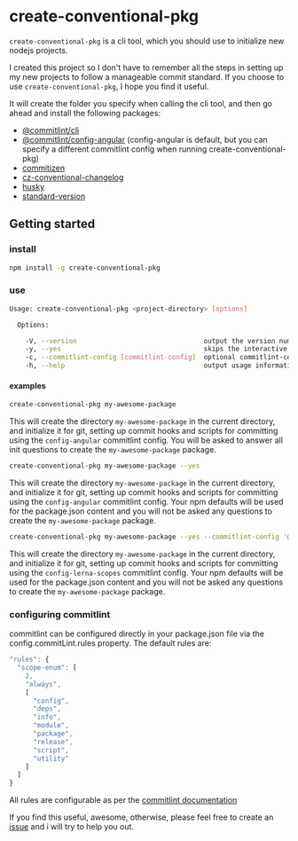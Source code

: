 # create-conventional-pkg

`create-conventional-pkg` is a cli tool, which you should use to initialize new
nodejs projects.

I created this project so I don't have to remember all the steps in setting up
my new projects to follow a manageable commit standard. If you choose to use
`create-conventional-pkg`, I hope you find it useful.

It will create the folder you specify when calling the cli tool, and then go
ahead and install the following packages:

- [@commitlint/cli](https://github.com/marionebl/commitlint/tree/master/%40commitlint/cli)
- [@commitlint/config-angular](https://github.com/marionebl/commitlint/tree/master/%40commitlint/commitlint-config-angular) (config-angular is default, but you can specify a different commitlint config when running create-conventional-pkg)
- [commitizen](https://github.com/commitizen/cz-cli)
- [cz-conventional-changelog](https://github.com/commitizen/cz-conventional-changelog)
- [husky](https://github.com/typicode/husky)
- [standard-version](https://github.com/conventional-changelog/standard-version)

## Getting started

### install
```bash
npm install -g create-conventional-pkg
```

### use
```bash
Usage: create-conventional-pkg <project-directory> [options]

  Options:

    -V, --version                                output the version number
    -y, --yes                                    skips the interactive session and generates a package.json based on your defaults
    -c, --commitlint-config [commitlint-config]  optional commitlint-config to use (defaults to @commitlint/config-angular)
    -h, --help                                   output usage information
```

#### examples
```bash
create-conventional-pkg my-awesome-package
```
This will create the directory `my-awesome-package` in the current directory,
and initialize it for git, setting up commit hooks and scripts for committing
using the `config-angular` commitlint config.
You will be asked to answer all init questions to create the
`my-awesome-package` package.


```bash
create-conventional-pkg my-awesome-package --yes
```
This will create the directory `my-awesome-package` in the current directory,
and initialize it for git, setting up commit hooks and scripts for committing
using the `config-angular` commitlint config.
Your npm defaults will be used for the package.json content and you will not be
asked any questions to create the `my-awesome-package` package.


```bash
create-conventional-pkg my-awesome-package --yes --commitlint-config '@commitlint/config-lerna-scopes'
```
This will create the directory `my-awesome-package` in the current directory,
and initialize it for git, setting up commit hooks and scripts for committing
using the `config-lerna-scopes` commitlint config.
Your npm defaults will be used for the package.json content and you will not be
asked any questions to create the `my-awesome-package` package.

### configuring commitlint
commitlint can be configured directly in your package.json file via the
config.commitLint.rules property.
The default rules are:
```javascript
"rules": {
  "scope-enum": [
    2,
    "always",
    [
      "config",
      "deps",
      "info",
      "module",
      "package",
      "release",
      "script",
      "utility"
    ]
  ]
}
```
All rules are configurable as per the [commitlint documentation](http://marionebl.github.io/commitlint/#/reference-rules)

If you find this useful, awesome, otherwise, please feel free to create an
[issue](https://github.com/thtliife/create-conventional-pkg/issues)
and i will try to help you out.
